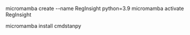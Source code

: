 micromamba create --name RegInsight python=3.9
micromamba activate RegInsight

micromamba install cmdstanpy
